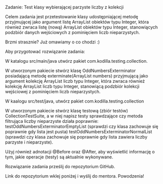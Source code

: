 
Zadanie: Test klasy wybierającej parzyste liczby z kolekcji

Celem zadania jest przetestowanie klasy udostępniającej metodę przyjmującej jako argument listę ArrayList obiektów typu Integer, która również zwraca listę (nową) ArrayList obiektów typu Integer, stanowiących podzbiór danych wejściowych z pominięciem liczb nieparzystych.

Brzmi strasznie? Już omawiamy o co chodzi :)

Aby przygotować rozwiązanie zadania:

W katalogu src/main/java utwórz pakiet com.kodilla.testing.collection.
   
W utworzonym pakiecie stwórz klasę OddNumbersExterminator posiadającą metodę exterminate(ArrayList<Integer> numbers) przyjmującą jako argument kolekcję ArrayList liczb typu Integer, która zwraca również kolekcję ArrayList liczb typu Integer, stanowiącą podzbiór kolekcji wejściowej z pominięciem liczb nieparzystych.
        
W kaalogu src/test/java, utwórz pakiet com.kodilla.testing.collection
    
W utworzonym pakiecie stwórz klasę testową (zbiór testów) CollectionTestSuite, a w niej napisz testy sprawdzające czy metoda filtrująca liczby nieparzyste działa poprawnie: testOddNumbersExterminatorEmptyList (sprawdzi czy klasa zachowuje się poprawnie gdy lista jest pusta) testOddNumbersExterminatorNormalList (sprawdzi czy klasa zachowuje się poprawnie gdy lista zawiera liczby parzyste i nieparzyste).
    
Użyj również adnotacji @Before oraz @After, aby wyświetlić informację o tym, jakie operacje (testy) są aktualnie wykonywane.

Rozwiązanie zadania prześlij do repozytorium GitHub.

Link do repozytorium wklej poniżej i wyślij do mentora. Powodzenia!